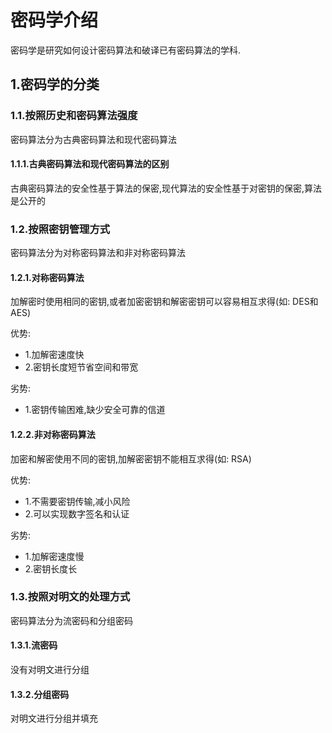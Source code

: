 # 密码学介绍
密码学是研究如何设计密码算法和破译已有密码算法的学科.<br>

## 1.密码学的分类
### 1.1.按照历史和密码算法强度
密码算法分为古典密码算法和现代密码算法<br>

#### 1.1.1.古典密码算法和现代密码算法的区别
古典密码算法的安全性基于算法的保密,现代算法的安全性基于对密钥的保密,算法是公开的<br>

### 1.2.按照密钥管理方式

密码算法分为对称密码算法和非对称密码算法<br>

#### 1.2.1.对称密码算法
加解密时使用相同的密钥,或者加密密钥和解密密钥可以容易相互求得(如: DES和AES)<br>

优势:<br>
- 1.加解密速度快
- 2.密钥长度短节省空间和带宽

劣势:<br>
- 1.密钥传输困难,缺少安全可靠的信道

#### 1.2.2.非对称密码算法
加密和解密使用不同的密钥,加解密密钥不能相互求得(如: RSA)<br>

优势:<br>
- 1.不需要密钥传输,减小风险
- 2.可以实现数字签名和认证

劣势:<br>
- 1.加解密速度慢
- 2.密钥长度长

### 1.3.按照对明文的处理方式
密码算法分为流密码和分组密码<br>

#### 1.3.1.流密码
没有对明文进行分组<br>

#### 1.3.2.分组密码
对明文进行分组并填充<br>